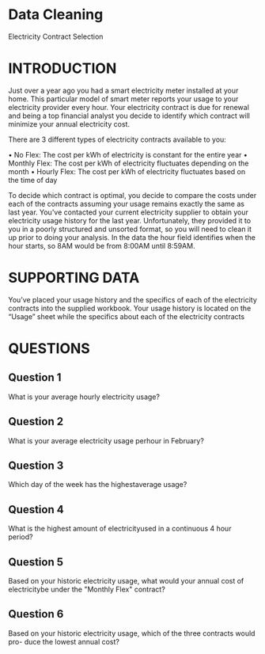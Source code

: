# Data Cleaning


Electricity Contract Selection

# INTRODUCTION

Just over a year ago you had a smart electricity meter installed at your home. This particular model of
smart meter reports your usage to your electricity provider every hour. Your electricity contract is
due for renewal and being a top financial analyst you decide to identify which contract will minimize
your annual electricity cost.

There are 3 different types of electricity contracts available to you:

• No Flex: The cost per kWh of electricity is constant for the entire year
• Monthly Flex: The cost per kWh of electricity fluctuates depending on the month
• Hourly Flex: The cost per kWh of electricity fluctuates based on the time of day

To decide which contract is optimal, you decide to compare the costs under each of the
contracts assuming your usage remains exactly the same as last year. You've contacted your
current electricity supplier to obtain your electricity usage history for the last year.
Unfortunately, they provided it to you in a poorly structured and unsorted format,
so you will need to clean it up prior to doing your analysis.
In the data the hour field identifies when the hour starts, so 8AM would be from 8:00AM
until 8:59AM.

# SUPPORTING DATA
You’ve placed your usage history and the specifics of each of the electricity contracts into the
supplied workbook. Your usage history is located on the “Usage” sheet while the specifics about
each of the electricity contracts

# QUESTIONS

## Question 1
What is your average hourly electricity usage?

## Question 2
What is your average electricity usage perhour in February?

## Question 3 
Which day of the week has the highestaverage usage?

## Question 4
What is the highest amount of electricityused in a continuous 4 hour period?

## Question 5
Based on your historic electricity usage, what would your annual cost of electricitybe under the "Monthly Flex" contract?

## Question 6
Based on your historic electricity usage, which of the three contracts would pro- duce the lowest annual cost?


















